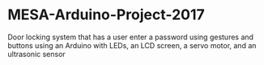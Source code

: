 # MESA-Arduino-Project-2017
Door locking system that has a user enter a password using gestures and buttons using an Arduino with LEDs, an LCD screen, a servo motor, and an ultrasonic sensor
